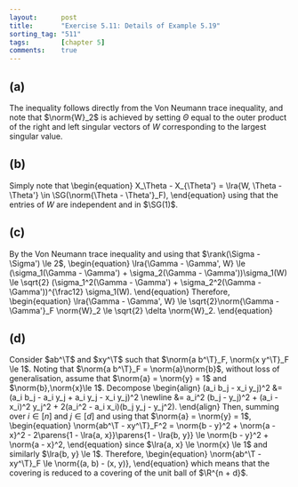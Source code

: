 ```yaml
---
layout:      post
title:       "Exercise 5.11: Details of Example 5.19"
sorting_tag: "511"
tags:        [chapter 5]
comments:    true
---
```


## (a)
The inequality follows directly from the Von Neumann trace inequality, and note that $\norm{W}_2$ is achieved by setting $\Theta$ equal to the outer product of the right and left singular vectors of $W$ corresponding to the largest singular value.

## (b)
Simply note that
\begin{equation}
    X_\Theta - X_{\Theta'}
    = \lra{W, \Theta - \Theta'}
    \in \SG(\norm{\Theta - \Theta'}_F),
\end{equation}
using that the entries of $W$ are independent and in $\SG(1)$.

## (c)
By the Von Neumann trace inequality and using that $\rank(\Sigma - \Sigma') \le 2$,
\begin{equation}
    \lra{\Gamma - \Gamma', W}
    \le (\sigma_1(\Gamma - \Gamma') + \sigma_2(\Gamma - \Gamma'))\sigma_1(W)
    \le \sqrt{2} (\sigma_1^2(\Gamma - \Gamma') + \sigma_2^2(\Gamma - \Gamma'))^{\frac12} \sigma_1(W).
\end{equation}
Therefore,
\begin{equation}
    \lra{\Gamma - \Gamma', W}
    \le \sqrt{2}\norm{\Gamma - \Gamma'}_F \norm{W}_2
    \le \sqrt{2} \delta \norm{W}_2.
\end{equation}

## (d)
Consider $ab^\T$ and $xy^\T$ such that $\norm{a b^\T}_F, \norm{x y^\T}_F \le 1$.
Noting that $\norm{a b^\T}_F = \norm{a}\norm{b}$,
without loss of generalisation, assume that $\norm{a}  = \norm{y} = 1$ and $\norm{b},\norm{x}\le 1$.
Decompose
\begin{align}
    (a_i b_j - x_i y_j)^2
    &= (a_i b_j - a_i y_j + a_i y_j - x_i y_j)^2 \newline
    &= a_i^2 (b_j - y_j)^2 + (a_i - x_i)^2 y_j^2 + 2(a_i^2 - a_i x_i)(b_j y_j - y_j^2).
\end{align}
Then, summing over $i \in [n]$ and $j \in [d]$ and using that $\norm{a}  = \norm{y} = 1$,
\begin{equation}
    \norm{ab^\T - xy^\T}_F^2
    = \norm{b - y}^2 + \norm{a - x}^2 - 2\parens{1 - \lra{a, x}}\parens{1 - \lra{b, y}}
    \le \norm{b - y}^2 + \norm{a - x}^2,
\end{equation}
since $\lra{a, x} \le \norm{x} \le 1$ and similarly $\lra{b, y} \le 1$.
Therefore,
\begin{equation}
    \norm{ab^\T - xy^\T}_F \le \norm{(a, b) - (x, y)},
\end{equation}
which means that the covering is reduced to a covering of the unit ball of $\R^{n + d}$.
